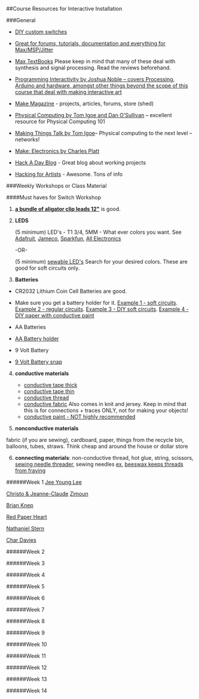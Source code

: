 ##Course Resources for Interactive Installation

###General

- [DIY custom switches](http://www.kobakant.at/DIY/?p=792)

- [Great for forums, tutorials, documentation and everything for Max/MSP/Jitter](http://cycling74.com)

- [Max TextBooks](https://cycling74.com/wiki/index.php?title=Max_Documentation_and_Resources) Please keep in mind that many of these deal with synthesis and signal processing. Read the reviews beforehand.

- [Programming Interactivity by Joshua Noble – covers Processing, Arduino and hardware, amongst other things beyond the scope of this course that deal with making interactive art](http://www.amazon.com/Programming-Interactivity-Joshua-Noble/dp/144931144X/ref=sr_1_sc_1?ie=UTF8&qid=1453768057&sr=8-1-spell&keywords=programming+interactivty)

- [Make Magazine](http://makezine.com/) - projects, articles, forums, store (shed)

- [Physical Computing by Tom Igoe and Dan O’Sullivan](http://www.amazon.com/Physical-Computing-Sensing-Controlling-Computers/dp/159200346X) – excellent resource for Physical Computing 101

- [Making Things Talk by Tom Igoe](http://www.amazon.com/Making-Things-Talk-Sensors-Networks/dp/1449392431/ref=pd_bxgy_14_img_2?ie=UTF8&refRID=0CEWTEYQZGFZ0REWMVK2)– Physical computing to the next level – networks!

- [Make: Electronics by Charles Platt](http://www.amazon.com/Make-Electronics-Learning-Through-Discovery/dp/1680450263/ref=sr_1_1?s=books&ie=UTF8&qid=1453846684&sr=1-1&keywords=make+electronics)

- [Hack A Day Blog](http://hackaday.com/)  - Great blog about working projects

- [Hacking for Artists](http://hackingforartists.com/) - Awesome. Tons of info

###Weekly Workshops or Class Material



####Must haves for Switch Workshop

1. **[a bundle of aligator clip leads 12"](https://www.adafruit.com/products/1008)** is good. 

2. **LEDS**

	(5 minimum) LED's - T1 3/4, 5MM - What ever colors you want. See [Adafruit](https://www.adafruit.com), [Jameco](http://www.jameco.com/), [Sparkfun](https://www.sparkfun.com/), [All Electronics](http://www.allelectronics.com/)

	-OR-

 	(5 minimum) [sewable LED's](https://www.adafruit.com/products/1758) Search for your desired colors. These are good for soft circuits only. 

3. **Batteries**

 - CR2032 Lithium Coin Cell Batteries are good. 

 - Make sure you get a battery holder for it. [Example 1 - soft circuits](https://www.adafruit.com/products/653). [Example 2 - regular circuits](https://www.adafruit.com/products/783). [Example 3 - DIY soft circuits](http://www.kobakant.at/DIY/?p=5222). [Example 4 - DIY paper with conductive paint](http://www.bareconductive.com/make/paper-battery-holder-fold-holder/)

 - AA Batteries

 - [AA Battery holder](https://www.adafruit.com/products/770)

 - 9 Volt Battery

 - [9 Volt Battery snap](http://www.allelectronics.com/make-a-store/item/bst-3/9-volt-battery-snap-3-leads/1.html)

4. **conductive materials**
	- [conductive tape thick](https://www.adafruit.com/products/1127)
	- [conductive tape thin](https://www.adafruit.com/products/1127)
	- [conductive thread](https://www.adafruit.com/products/641)
	- [conductive fabric](https://www.adafruit.com/products/1168) Also comes in knit and jersey. Keep in mind that this is for connections + traces ONLY, not for making your objects!
	- [conductive paint - NOT highly recommended](https://www.adafruit.com/products/1306)

5. **nonconductive materials**

  fabric (if you are sewing), cardboard, paper, things from the recycle bin, balloons, tubes, straws. Think cheap and around the house or dollar store

6. **connecting materials**: non-conductive thread, hot glue, string, scissors, [sewing needle threader](http://www.amazon.com/SINGER-3-Count-Needle-Threaders/dp/B009D0O6LM/ref=sr_1_1?ie=UTF8&qid=1457135624&sr=8-1&keywords=needle+threader), sewing needles [ex](https://www.adafruit.com/products/1285), [beeswax keeps threads from fraying](http://www.amazon.com/Eurotool-Strengthening-Conditioner-Quilting-Crafting/dp/B004HMT12U/ref=sr_1_3?ie=UTF8&qid=1457135662&sr=8-3&keywords=sewing+wax)


######Week 1
[Jee Young Lee](http://www.demilked.com/jee-young-lee-surreal-photography-studio-room/)

[Christo & Jeanne-Claude](http://christojeanneclaude.net/)
[Zimoun](http://www.zimoun.net/)

[Brian Knep](http://www.blep.com/)

[Red Paper Heart](http://www.redpaperheart.com/)

[Nathaniel Stern](http://nathanielstern.com/)

[Char Davies](http://www.immersence.com/)

######Week 2

######Week 3

######Week 4

######Week 5

######Week 6

######Week 7

######Week 8

######Week 9

######Week 10

######Week 11

######Week 12

######Week 13

######Week 14

